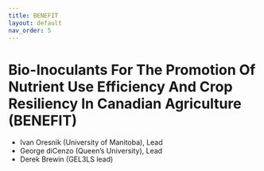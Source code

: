 ```yaml
---
title: BENEFIT
layout: default
nav_order: 5
---
```


# Bio-Inoculants For The Promotion Of Nutrient Use Efficiency And Crop Resiliency In Canadian Agriculture (BENEFIT)

* Ivan Oresnik (University of Manitoba), Lead
* George diCenzo (Queen’s University), Lead
* Derek Brewin (GEL3LS lead)
